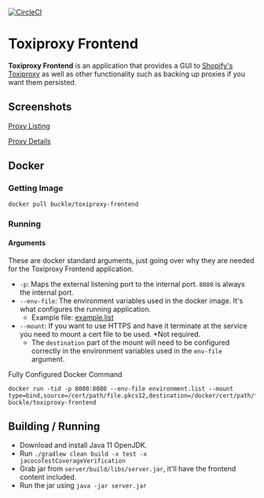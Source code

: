 [![CircleCI](https://circleci.com/gh/buckle/toxiproxy-frontend/tree/master.svg?style=shield)](https://circleci.com/gh/buckle/toxiproxy-frontend/tree/master)
# Toxiproxy Frontend
**Toxiproxy Frontend** is an application that provides a GUI to [Shopify's Toxiproxy](https://github.com/Shopify/toxiproxy) as well as other functionality
such as backing up proxies if you want them persisted.

## Screenshots
[Proxy Listing](screenshots/proxies.png)

[Proxy Details](screenshots/proxy-detail.png) 
 
## Docker
### Getting Image
```
docker pull buckle/toxiproxy-frontend
```

### Running
#### Arguments

These are docker standard arguments, just going over why they are needed for the Toxiproxy Frontend application.

* `-p`: Maps the external listening port to the internal port. `8080` is always the internal port.
* `--env-file`: The environment variables used in the docker image. It's what configures the running application. 
  * Example file: [example.list](docker/example.list)
* `--mount`: If you want to use HTTPS and have it terminate at the service you need to mount a cert file to be used. *Not required.
  * The `destination` part of the mount will need to be configured correctly in the environment variables used in the `env-file` argument. 

Fully Configured Docker Command
```
docker run -tid -p 8080:8080 --env-file environment.list --mount type=bind,source=/cert/path/file.pkcs12,destination=/docker/cert/path/file.pkcs12,readonly=true buckle/toxiproxy-frontend
```

## Building / Running 
* Download and install Java 11 OpenJDK.
* Run `./gradlew clean build -x test -x jacocoTestCoverageVerification`
* Grab jar from `server/build/libs/server.jar`, it'll have the frontend content included. 
* Run the jar using `java -jar server.jar`